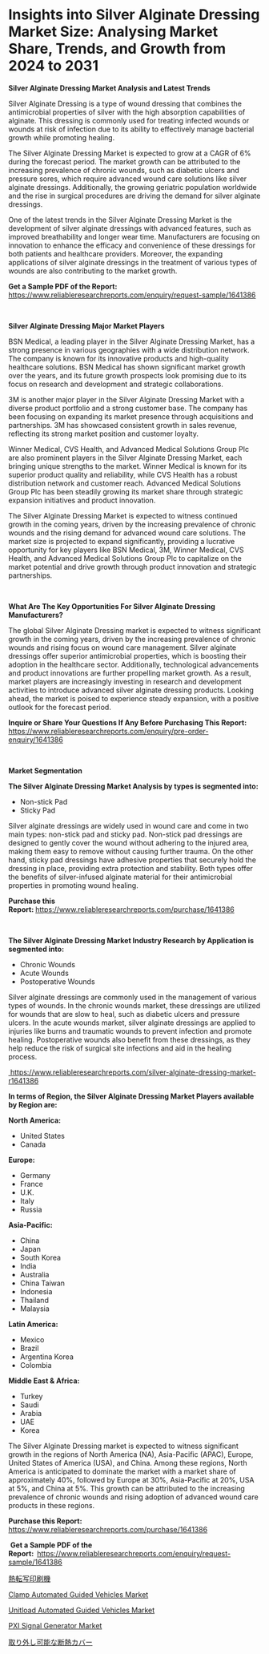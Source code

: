 <p><h1>Insights into Silver Alginate Dressing Market Size: Analysing Market Share, Trends, and Growth from 2024 to 2031</h1></p><p><strong>Silver Alginate Dressing Market Analysis and Latest Trends</strong></p>
<p><p>Silver Alginate Dressing is a type of wound dressing that combines the antimicrobial properties of silver with the high absorption capabilities of alginate. This dressing is commonly used for treating infected wounds or wounds at risk of infection due to its ability to effectively manage bacterial growth while promoting healing.</p><p>The Silver Alginate Dressing Market is expected to grow at a CAGR of 6% during the forecast period. The market growth can be attributed to the increasing prevalence of chronic wounds, such as diabetic ulcers and pressure sores, which require advanced wound care solutions like silver alginate dressings. Additionally, the growing geriatric population worldwide and the rise in surgical procedures are driving the demand for silver alginate dressings.</p><p>One of the latest trends in the Silver Alginate Dressing Market is the development of silver alginate dressings with advanced features, such as improved breathability and longer wear time. Manufacturers are focusing on innovation to enhance the efficacy and convenience of these dressings for both patients and healthcare providers. Moreover, the expanding applications of silver alginate dressings in the treatment of various types of wounds are also contributing to the market growth.</p></p>
<p><strong>Get a Sample PDF of the Report:&nbsp;</strong> <a href="https://www.reliableresearchreports.com/enquiry/request-sample/1641386">https://www.reliableresearchreports.com/enquiry/request-sample/1641386</a></p>
<p>&nbsp;</p>
<p><strong>Silver Alginate Dressing Major Market Players</strong></p>
<p><p>BSN Medical, a leading player in the Silver Alginate Dressing Market, has a strong presence in various geographies with a wide distribution network. The company is known for its innovative products and high-quality healthcare solutions. BSN Medical has shown significant market growth over the years, and its future growth prospects look promising due to its focus on research and development and strategic collaborations.</p><p>3M is another major player in the Silver Alginate Dressing Market with a diverse product portfolio and a strong customer base. The company has been focusing on expanding its market presence through acquisitions and partnerships. 3M has showcased consistent growth in sales revenue, reflecting its strong market position and customer loyalty.</p><p>Winner Medical, CVS Health, and Advanced Medical Solutions Group Plc are also prominent players in the Silver Alginate Dressing Market, each bringing unique strengths to the market. Winner Medical is known for its superior product quality and reliability, while CVS Health has a robust distribution network and customer reach. Advanced Medical Solutions Group Plc has been steadily growing its market share through strategic expansion initiatives and product innovation.</p><p>The Silver Alginate Dressing Market is expected to witness continued growth in the coming years, driven by the increasing prevalence of chronic wounds and the rising demand for advanced wound care solutions. The market size is projected to expand significantly, providing a lucrative opportunity for key players like BSN Medical, 3M, Winner Medical, CVS Health, and Advanced Medical Solutions Group Plc to capitalize on the market potential and drive growth through product innovation and strategic partnerships.</p></p>
<p>&nbsp;</p>
<p><strong>What Are The Key Opportunities For Silver Alginate Dressing Manufacturers?</strong></p>
<p><p>The global Silver Alginate Dressing market is expected to witness significant growth in the coming years, driven by the increasing prevalence of chronic wounds and rising focus on wound care management. Silver alginate dressings offer superior antimicrobial properties, which is boosting their adoption in the healthcare sector. Additionally, technological advancements and product innovations are further propelling market growth. As a result, market players are increasingly investing in research and development activities to introduce advanced silver alginate dressing products. Looking ahead, the market is poised to experience steady expansion, with a positive outlook for the forecast period.</p></p>
<p><strong>Inquire or Share Your Questions If Any Before Purchasing This Report:</strong> <a href="https://www.reliableresearchreports.com/enquiry/pre-order-enquiry/1641386">https://www.reliableresearchreports.com/enquiry/pre-order-enquiry/1641386</a></p>
<p>&nbsp;</p>
<p><strong>Market Segmentation</strong></p>
<p><strong>The Silver Alginate Dressing Market Analysis by types is segmented into:</strong></p>
<p><ul><li>Non-stick Pad</li><li>Sticky Pad</li></ul></p>
<p><p>Silver alginate dressings are widely used in wound care and come in two main types: non-stick pad and sticky pad. Non-stick pad dressings are designed to gently cover the wound without adhering to the injured area, making them easy to remove without causing further trauma. On the other hand, sticky pad dressings have adhesive properties that securely hold the dressing in place, providing extra protection and stability. Both types offer the benefits of silver-infused alginate material for their antimicrobial properties in promoting wound healing.</p></p>
<p><strong>Purchase this Report:&nbsp;</strong><a href="https://www.reliableresearchreports.com/purchase/1641386">https://www.reliableresearchreports.com/purchase/1641386</a></p>
<p>&nbsp;</p>
<p><strong>The Silver Alginate Dressing Market Industry Research by Application is segmented into:</strong></p>
<p><ul><li>Chronic Wounds</li><li>Acute Wounds</li><li>Postoperative Wounds</li></ul></p>
<p><p>Silver alginate dressings are commonly used in the management of various types of wounds. In the chronic wounds market, these dressings are utilized for wounds that are slow to heal, such as diabetic ulcers and pressure ulcers. In the acute wounds market, silver alginate dressings are applied to injuries like burns and traumatic wounds to prevent infection and promote healing. Postoperative wounds also benefit from these dressings, as they help reduce the risk of surgical site infections and aid in the healing process.</p></p>
<p><a href="https://www.reliableresearchreports.com/silver-alginate-dressing-market-r1641386">&nbsp;https://www.reliableresearchreports.com/silver-alginate-dressing-market-r1641386</a></p>
<p><strong>In terms of Region, the Silver Alginate Dressing Market Players available by Region are:</strong></p>
<p>
    <p> <strong> North America: </strong>
        <ul>
            <li>United States</li>
            <li>Canada</li>
        </ul>
        </p> 
    <p> <strong> Europe: </strong>
        <ul>
            <li>Germany</li>
            <li>France</li>
            <li>U.K.</li>
            <li>Italy</li>
            <li>Russia</li>
        </ul>
        </p> 
    <p> <strong> Asia-Pacific: </strong>
        <ul>
            <li>China</li>
            <li>Japan</li>
            <li>South Korea</li>
            <li>India</li>
            <li>Australia</li>
            <li>China Taiwan</li>
            <li>Indonesia</li>
            <li>Thailand</li>
            <li>Malaysia</li>
        </ul>
        </p> 
    <p> <strong> Latin America: </strong>
        <ul>
            <li>Mexico</li>
            <li>Brazil</li>
            <li>Argentina Korea</li>
            <li>Colombia</li>
        </ul>
        </p> 
    <p> <strong> Middle East & Africa: </strong>
        <ul>
            <li>Turkey</li>
            <li>Saudi</li>
            <li>Arabia</li>
            <li>UAE</li>
            <li>Korea</li>
        </ul>
    </p>
    </p>
<p><p>The Silver Alginate Dressing market is expected to witness significant growth in the regions of North America (NA), Asia-Pacific (APAC), Europe, United States of America (USA), and China. Among these regions, North America is anticipated to dominate the market with a market share of approximately 40%, followed by Europe at 30%, Asia-Pacific at 20%, USA at 5%, and China at 5%. This growth can be attributed to the increasing prevalence of chronic wounds and rising adoption of advanced wound care products in these regions.</p></p>
<p><strong>Purchase this Report: </strong><a href="https://www.reliableresearchreports.com/purchase/1641386">https://www.reliableresearchreports.com/purchase/1641386</a></p>
<p>&nbsp;<strong>Get a Sample PDF of the Report:&nbsp;&nbsp;</strong><a href="https://www.reliableresearchreports.com/enquiry/request-sample/1641386">https://www.reliableresearchreports.com/enquiry/request-sample/1641386</a></p>
<p><strong></strong></p>
<p><p><a href="https://github.com/charm854/Market-Research-Report-List-2/blob/main/6574202168693.md">熱転写印刷機</a></p><p><a href="https://github.com/gikababa4/Market-Research-Report-List-1/blob/main/clamp-automated-guided-vehicles-market.md">Clamp Automated Guided Vehicles Market</a></p><p><a href="https://github.com/mabutironaldo/Market-Research-Report-List-5/blob/main/unitload-automated-guided-vehicles-market.md">Unitload Automated Guided Vehicles Market</a></p><p><a href="https://issuu.com/reportprime-2/docs/pxi-signal-generator-market-size-2030.pptx">PXI Signal Generator Market</a></p><p><a href="https://github.com/MacyOrn/Market-Research-Report-List-1/blob/main/2280908168694.md">取り外し可能な断熱カバー</a></p></p>